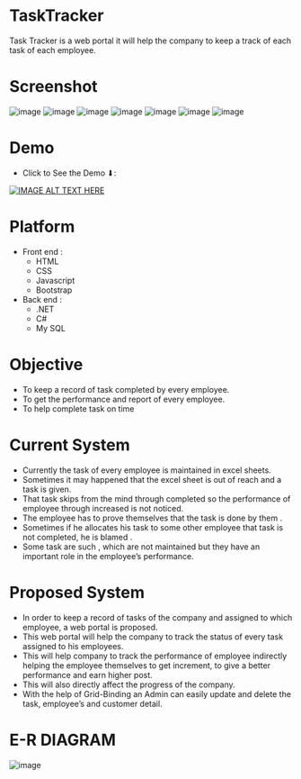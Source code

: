 # TaskTracker
Task Tracker is a web portal it will help the company to keep a track of each task of each employee.
# Screenshot
![image](https://user-images.githubusercontent.com/97431540/161366724-5211a0d5-124d-43fe-834d-c0d1e5036c71.png)
![image](https://user-images.githubusercontent.com/97431540/161366736-cf088b0c-867d-4808-994f-18063463696c.png)
![image](https://user-images.githubusercontent.com/97431540/161366752-856f2fd9-6db1-4f57-99f8-222f9322eefc.png)
![image](https://user-images.githubusercontent.com/97431540/161366772-990a3634-baa5-49a2-b10f-f6e0b6b54bfe.png)
![image](https://user-images.githubusercontent.com/97431540/161366798-8a620beb-6ba3-4f44-beda-53c0e2d2108c.png)
![image](https://user-images.githubusercontent.com/97431540/161366813-eab104ac-544d-4fea-a2bb-4a153e808d81.png)
![image](https://user-images.githubusercontent.com/97431540/161366849-21eb563f-24ca-4b19-8cc4-4f55743cd084.png)
# Demo
  * Click to See the Demo ⬇︎:
  
[![IMAGE ALT TEXT HERE](https://img.youtube.com/vi/hSx9nYaltvs/0.jpg)](https://www.youtube.com/watch?v=hSx9nYaltvs)

# Platform
* Front end : 
   * HTML
   * CSS
   * Javascript
   * Bootstrap
* Back end : 
  * .NET
  * C#
  * My SQL
# Objective
* To keep a record of task completed by every employee.
* To get the performance and report of every employee.
* To help complete task on time
# Current System
* Currently the task of every employee is maintained in excel sheets.
* Sometimes it may happened that the excel sheet is out of reach and a task is
given.
* That task skips from the mind through completed so the performance of
employee through increased is not noticed.
* The employee has to prove themselves that the task is done by them .
* Sometimes if he allocates his task to some other employee that task is not
completed, he is blamed .
* Some task are such , which are not maintained but they have an important role in
the employee’s performance.
# Proposed System
* In order to keep a record of tasks of the company and assigned to which
employee, a web portal is proposed.
* This web portal will help the company to track the status of every task
assigned to his employees.
* This will help company to track the performance of employee indirectly
helping the employee themselves to get increment, to give a better
performance and earn higher post.
* This will also directly affect the progress of the company.
* With the help of Grid-Binding an Admin can easily update and delete the
task, employee’s and customer detail.
# E-R DIAGRAM
![image](https://user-images.githubusercontent.com/97431540/161367245-baca39b0-8ea1-4f5b-ab5e-5c44bef94c29.png)


